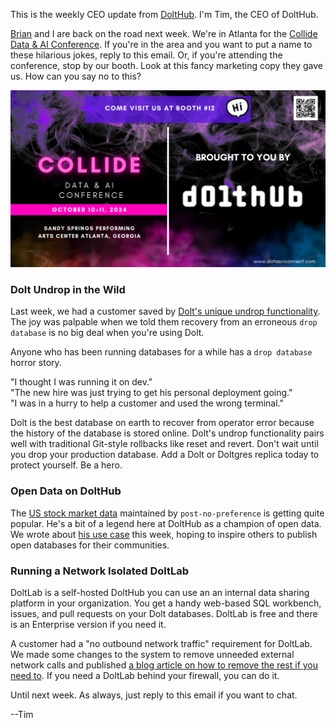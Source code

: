This is the weekly CEO update from [DoltHub](https://www.dolthub.com/). I'm Tim, the CEO of DoltHub. 

[Brian](https://www.dolthub.com/team#brian) and I are back on the road next week. We're in Atlanta for the [Collide Data & AI Conference](https://datasciconnect.com/events/collide/). If you're in the area and you want to put a name to these hilarious jokes, reply to this email. Or, if you're attending the conference, stop by our booth. Look at this fancy marketing copy they gave us. How can you say no to this?

![Collide](../images/collide-marketing.png)

### Dolt Undrop in the Wild

Last week, we had a customer saved by [Dolt's unique undrop functionality](https://dolthub.com/blog/2024-10-01-dolt_undrop-in-the-wild/). The joy was palpable when we told them recovery from an erroneous `drop database` is no big deal when you're using Dolt.

Anyone who has been running databases for a while has a `drop database` horror story. 

"I thought I was running it on dev."   
"The new hire was just trying to get his personal deployment going."   
"I was in a hurry to help a customer and used the wrong terminal."   

Dolt is the best database on earth to recover from operator error because the history of the database is stored online. Dolt's undrop functionality pairs well with traditional Git-style rollbacks like reset and revert. Don't wait until you drop your production database. Add a Dolt or Doltgres replica today to protect yourself. Be a hero.

### Open Data on DoltHub

The [US stock market data](https://www.dolthub.com/users/post-no-preference/repositories) maintained by `post-no-preference` is getting quite popular. He's a bit of a legend here at DoltHub as a champion of open data. We wrote about [his use case](https://www.dolthub.com/blog/2024-09-27-dolt-post-no-preference/) this week, hoping to inspire others to publish open databases for their communities. 

### Running a Network Isolated DoltLab 

DoltLab is a self-hosted DoltHub you can use an an internal data sharing platform in your organization. You get a handy web-based SQL workbench, issues, and pull requests on your Dolt databases. DoltLab is free and there is an Enterprise version if you need it.

A customer had a "no outbound network traffic" requirement for DoltLab. We made some changes to the system to remove unneeded external network calls and published [a blog article on how to remove the rest if you need to](https://www.dolthub.com/blog/2024-10-03-how-to-run-doltlab-without-egress/). If you need a DoltLab behind your firewall, you can do it.

Until next week. As always, just reply to this email if you want to chat.

--Tim